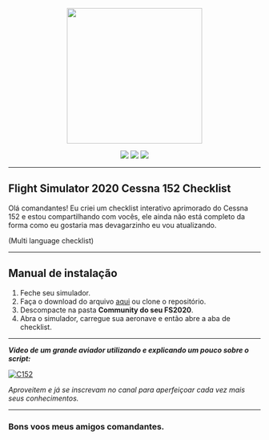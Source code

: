 <p align="center"><img src="https://flight.aviadorvirtual.com.br/img/logo.png" width="270px"></p>

<p align="center">
<img src="https://img.shields.io/github/license/fcamargo10/checklist-c152-fc?style=plastic">
<img src="https://img.shields.io/github/repo-size/fcamargo10/checklist-c152-fc?style=plastic">
<img src="https://img.shields.io/github/v/tag/fcamargo10/checklist-c152-fc?style=plastic">
</p>

_____________
## Flight Simulator 2020 Cessna 152 Checklist

Olá comandantes!
Eu criei um checklist interativo aprimorado do Cessna 152 e estou compartilhando com vocês, ele ainda não está completo da forma como eu gostaria mas devagarzinho eu vou atualizando.

(Multi language checklist)
________________

## Manual de instalação

 1. Feche seu simulador.
 2. Faça o download do arquivo [aqui](https://github.com/fcamargo10/checklist-c152-fc/releases) ou clone o repositório.
 3. Descompacte na pasta **Community do seu FS2020**. 
 4. Abra o simulador, carregue sua aeronave e então abre a aba de checklist.
 
___________
 ***Video de um grande aviador utilizando e explicando um pouco sobre o script:***

 [![C152](https://img.youtube.com/vi/_GKFDYYvy3U/0.jpg)](https://www.youtube.com/watch?v=_GKFDYYvy3U)
 

*Aproveitem e já se inscrevam no canal para aperfeiçoar cada vez mais seus conhecimentos.*

___________
### Bons voos meus amigos comandantes.

